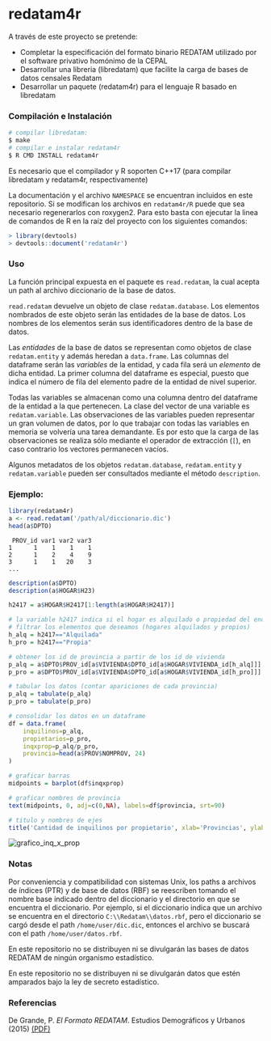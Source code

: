 # redatam4r

A través de este proyecto se pretende:
 * Completar la especificación del formato binario REDATAM utilizado por el software privativo homónimo de la CEPAL
 * Desarrollar una libreria (libredatam) que facilite la carga de bases de datos censales Redatam
 * Desarrollar un paquete (redatam4r) para el lenguaje R basado en libredatam
 

### Compilación e Instalación

```sh
# compilar libredatam:
$ make
# compilar e instalar redatam4r
$ R CMD INSTALL redatam4r
```
Es necesario que el compilador y R soporten C++17 (para compilar libredatam y redatam4r, respectivamente)

La documentación y el archivo `NAMESPACE` se encuentran incluidos en este repositorio. Si se modifican los archivos en `redatam4r/R` puede que sea necesario regenerarlos con roxygen2. Para esto basta con ejecutar la linea de comandos de R en la raíz del proyecto con los siguientes comandos:
```r
> library(devtools)
> devtools::document('redatam4r')
```

### Uso

La función principal expuesta en el paquete es `read.redatam`, la cual acepta un path
al archivo diccionario de la base de datos.

`read.redatam` devuelve un objeto de clase `redatam.database`. Los elementos nombrados
de este objeto serán las entidades de la base de datos. Los nombres de los elementos
serán sus identificadores dentro de la base de datos.

Las _entidades_ de la base de datos se representan como objetos de clase `redatam.entity`
y además heredan a `data.frame`. Las columnas del dataframe serán
las _variables_ de la entidad, y cada fila será un _elemento_ de dicha entidad. La
primer columna del dataframe es especial, puesto que indica el número de
fila del elemento padre de la entidad de nivel superior.

Todas las variables se almacenan como una columna dentro del dataframe de la entidad a la que pertenecen.
La clase del vector de una variable es `redatam.variable`. Las
observaciones de las variables pueden representar un gran volumen de
datos, por lo que trabajar con todas las variables en memoria
se volvería una tarea demandante. Es por esto que la carga de las observaciones
se realiza sólo mediante el operador de extracción (`[`), en caso contrario
los vectores permanecen vacíos.

Algunos metadatos de los objetos `redatam.database`, `redatam.entity` y `redatam.variable` pueden ser consultados
mediante el método `description`.

### Ejemplo:
```r
library(redatam4r)
a <- read.redatam('/path/al/diccionario.dic')
head(a$DPTO)
```
```
 PROV_id var1 var2 var3
1      1    1    1    1
2      1    2    4    9
3      1    1   20    3
...
```
```r
description(a$DPTO)
description(a$HOGAR$H23)

h2417 = a$HOGAR$H2417[1:length(a$HOGAR$H2417)]

# la variable h2417 indica si el hogar es alquilado o propiedad del encuestado
# filtrar los elementos que deseamos (hogares alquilados y propios)
h_alq = h2417=="Alquilada"
h_pro = h2417=="Propia"

# obtener los id de provincia a partir de los id de vivienda
p_alq = a$DPTO$PROV_id[a$VIVIENDA$DPTO_id[a$HOGAR$VIVIENDA_id[h_alq]]]
p_pro = a$DPTO$PROV_id[a$VIVIENDA$DPTO_id[a$HOGAR$VIVIENDA_id[h_pro]]]

# tabular los datos (contar apariciones de cada provincia)
p_alq = tabulate(p_alq)
p_pro = tabulate(p_pro)

# consolidar los datos en un dataframe
df = data.frame(
	inquilinos=p_alq,
	propietarios=p_pro,
	inqxprop=p_alq/p_pro,
	provincia=head(a$PROV$NOMPROV, 24)
)

# graficar barras
midpoints = barplot(df$inqxprop)

# graficar nombres de provincia
text(midpoints, 0, adj=c(0,NA), labels=df$provincia, srt=90)

# titulo y nombres de ejes
title('Cantidad de inquilinos por propietario', xlab='Provincias', ylab='Relación')
```

![grafico\_inq\_x\_prop](https://i.imgur.com/wwKDHso.png)

### Notas

Por conveniencia y compatibilidad con sistemas Unix, los paths a archivos de índices (PTR) y
de base de datos (RBF) se reescriben tomando el nombre base indicado dentro del diccionario
y el directorio en que se encuentra el diccionario. Por ejemplo, si el diccionario
indica que un archivo se encuentra en el directorio `C:\\Redatam\\datos.rbf`, pero
el diccionario se cargó desde el path `/home/user/dic.dic`, entonces el archivo se buscará con el
path `/home/user/datos.rbf`.

En este repositorio no se distribuyen ni se divulgarán las bases de datos REDATAM de
ningún organismo estadístico.

En este repositorio no se distribuyen ni se divulgarán datos que estén amparados
bajo la ley de secreto estadístico.

### Referencias

De Grande, P. *El Formato REDATAM*. Estudios Demográficos y Urbanos (2015) [(PDF)](https://estudiosdemograficosyurbanos.colmex.mx/index.php/edu/article/view/15/pdf)

